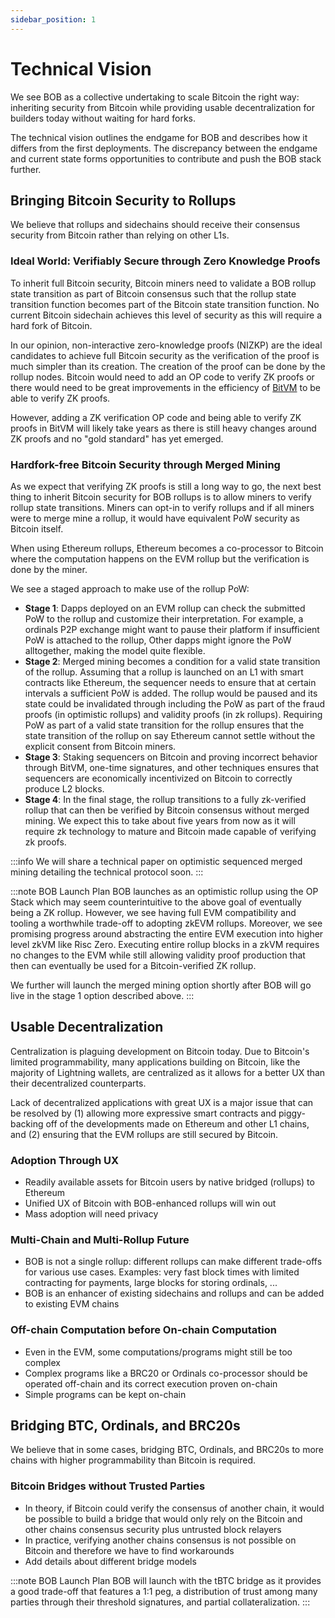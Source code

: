 ```yaml
---
sidebar_position: 1
---
```

# Technical Vision

We see BOB as a collective undertaking to scale Bitcoin the right way: inheriting security from Bitcoin while providing usable decentralization for builders today without waiting for hard forks.

The technical vision outlines the endgame for BOB and describes how it differs from the first deployments. The discrepancy between the endgame and current state forms opportunities to contribute and push the BOB stack further.

## Bringing Bitcoin Security to Rollups

We believe that rollups and sidechains should receive their consensus security from Bitcoin rather than relying on other L1s.

### Ideal World: Verifiably Secure through Zero Knowledge Proofs

To inherit full Bitcoin security, Bitcoin miners need to validate a BOB rollup state transition as part of Bitcoin consensus such that the rollup state transition function becomes part of the Bitcoin state transition function. No current Bitcoin sidechain achieves this level of security as this will require a hard fork of Bitcoin.

In our opinion, non-interactive zero-knowledge proofs (NIZKP) are the ideal candidates to achieve full Bitcoin security as the verification of the proof is much simpler than its creation. The creation of the proof can be done by the rollup nodes. Bitcoin would need to add an OP code to verify ZK proofs or there would need to be great improvements in the efficiency of [BitVM](https://bitvm.org) to be able to verify ZK proofs.

However, adding a ZK verification OP code and being able to verify ZK proofs in BitVM will likely take years as there is still heavy changes around ZK proofs and no "gold standard" has yet emerged.

### Hardfork-free Bitcoin Security through Merged Mining

As we expect that verifying ZK proofs is still a long way to go, the next best thing to inherit Bitcoin security for BOB rollups is to allow miners to verify rollup state transitions. Miners can opt-in to verify rollups and if all miners were to merge mine a rollup, it would have equivalent PoW security as Bitcoin itself.

When using Ethereum rollups, Ethereum becomes a co-processor to Bitcoin where the computation happens on the EVM rollup but the verification is done by the miner.

We see a staged approach to make use of the rollup PoW:

- **Stage 1**: Dapps deployed on an EVM rollup can check the submitted PoW to the rollup and customize their interpretation. For example, a ordinals P2P exchange might want to pause their platform if insufficient PoW is attached to the rollup, Other dapps might ignore the PoW alltogether, making the model quite flexible.
- **Stage 2**: Merged mining becomes a condition for a valid state transition of the rollup. Assuming that a rollup is launched on an L1 with smart contracts like Ethereum, the sequencer needs to ensure that at certain intervals a sufficient PoW is added. The rollup would be paused and its state could be invalidated through including the PoW as part of the fraud proofs (in optimistic rollups) and validity proofs (in zk rollups). Requiring PoW as part of a valid state transition for the rollup ensures that the state transition of the rollup on say Ethereum cannot settle without the explicit consent from Bitcoin miners.
- **Stage 3**: Staking sequencers on Bitcoin and proving incorrect behavior through BitVM, one-time signatures, and other techniques ensures that sequencers are economically incentivized on Bitcoin to correctly produce L2 blocks.
- **Stage 4**: In the final stage, the rollup transitions to a fully zk-verified rollup that can then be verified by Bitcoin consensus without merged mining. We expect this to take about five years from now as it will require zk technology to mature and Bitcoin made capable of verifying zk proofs.

:::info
We will share a technical paper on optimistic sequenced merged mining detailing the technical protocol soon.
:::

:::note BOB Launch Plan
BOB launches as an optimistic rollup using the OP Stack which may seem counterintuitive to the above goal of eventually being a ZK rollup. However, we see having full EVM compatibility and tooling a worthwhile trade-off to adopting zkEVM rollups. Moreover, we see promising progress around abstracting the entire EVM execution into higher level zkVM like Risc Zero. Executing entire rollup blocks in a zkVM requires no changes to the EVM while still allowing validity proof production that then can eventually be used for a Bitcoin-verified ZK rollup.

We further will launch the merged mining option shortly after BOB will go live in the stage 1 option described above.
:::

## Usable Decentralization

Centralization is plaguing development on Bitcoin today. Due to Bitcoin's limited programmability, many applications building on Bitcoin, like the majority of Lightning wallets, are centralized as it allows for a better UX than their decentralized counterparts.

Lack of decentralized applications with great UX is a major issue that can be resolved by (1) allowing more expressive smart contracts and piggy-backing off of the developments made on Ethereum and other L1 chains, and (2) ensuring that the EVM rollups are still secured by Bitcoin.

### Adoption Through UX

- Readily available assets for Bitcoin users by native bridged (rollups) to Ethereum
- Unified UX of Bitcoin with BOB-enhanced rollups will win out
- Mass adoption will need privacy 

### Multi-Chain and Multi-Rollup Future

- BOB is not a single rollup: different rollups can make different trade-offs for various use cases. Examples: very fast block times with limited contracting for payments, large blocks for storing ordinals, ...
- BOB is an enhancer of existing sidechains and rollups and can be added to existing EVM chains

### Off-chain Computation before On-chain Computation

- Even in the EVM, some computations/programs might still be too complex
- Complex programs like a BRC20 or Ordinals co-processor should be operated off-chain and its correct execution proven on-chain
- Simple programs can be kept on-chain

## Bridging BTC, Ordinals, and BRC20s

We believe that in some cases, bridging BTC, Ordinals, and BRC20s to more chains with higher programmability than Bitcoin is required.

### Bitcoin Bridges without Trusted Parties

- In theory, if Bitcoin could verify the consensus of another chain, it would be possible to build a bridge that would only rely on the Bitcoin and other chains consensus security plus untrusted block relayers
- In practice, verifying another chains consensus is not possible on Bitcoin and therefore we have to find workarounds
- Add details about different bridge models

:::note BOB Launch Plan
BOB will launch with the tBTC bridge as it provides a good trade-off that features a 1:1 peg, a distribution of trust among many parties through their threshold signatures, and partial collateralization.
:::
